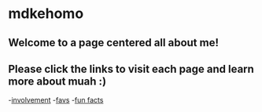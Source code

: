 # mdkehomo

## Welcome to a page centered all about me!

## Please click the links to visit each page and learn more about **muah** :)

-[involvement](involvement.md)
-[favs](favs.md)
-[fun facts](funfacts.md)
